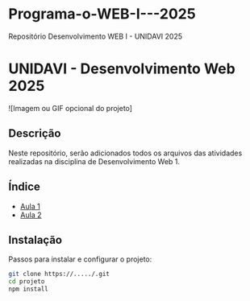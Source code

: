 # Programa-o-WEB-I---2025
Repositório Desenvolvimento WEB I - UNIDAVI 2025
# UNIDAVI - Desenvolvimento Web 2025

![Imagem ou GIF opcional do projeto]

## Descrição
Neste repositório, serão adicionados todos os arquivos das atividades realizadas na disciplina de Desenvolvimento Web 1.

## Índice

- [Aula 1](/Aula1/pagina-formulario.html)
- [Aula 2](/Aula2/HTMLBasico.html)

## Instalação
Passos para instalar e configurar o projeto:

```Bash
git clone https://...../.git
cd projeto
npm install
